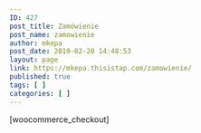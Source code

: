 ```yaml
---
ID: 427
post_title: Zamówienie
post_name: zamowienie
author: mkepa
post_date: 2019-02-20 14:48:53
layout: page
link: https://mkepa.thisistap.com/zamowienie/
published: true
tags: [ ]
categories: [ ]
---
```

[woocommerce_checkout]